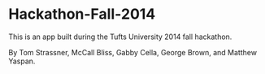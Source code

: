 Hackathon-Fall-2014
===================

This is an app built during the Tufts University 2014 fall hackathon.

By Tom Strassner, McCall Bliss, Gabby Cella, George Brown, and Matthew Yaspan.
